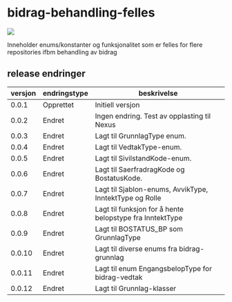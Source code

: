 # bidrag-behandling-felles

![](https://github.com/navikt/bidrag-behandling-felles/workflows/maven%20deploy/badge.svg)

Inneholder enums/konstanter og funksjonalitet som er felles for flere repositories ifbm behandling av bidrag

## release endringer

| versjon | endringstype | beskrivelse                                              |
|---------|--------------|----------------------------------------------------------|
| 0.0.1   | Opprettet    | Initiell versjon                                         |
| 0.0.2   | Endret       | Ingen endring. Test av opplasting til Nexus              |
| 0.0.3   | Endret       | Lagt til GrunnlagType enum.                              |
| 0.0.4   | Endret       | Lagt til VedtakType-enum.                                |
| 0.0.5   | Endret       | Lagt til SivilstandKode-enum.                            |
| 0.0.6   | Endret       | Lagt til SaerfradragKode og BostatusKode.                |
| 0.0.7   | Endret       | Lagt til Sjablon-enums, AvvikType, InntektType og Rolle  |
| 0.0.8   | Endret       | Lagt til funksjon for å hente belopstype fra InntektType |
| 0.0.9   | Endret       | Lagt til BOSTATUS_BP som GrunnlagType                    |
| 0.0.10  | Endret       | Lagt til diverse enums fra bidrag-grunnlag               |
| 0.0.11  | Endret       | Lagt til enum EngangsbelopType for bidrag-vedtak         |                     
| 0.0.12  | Endret       | Lagt til Grunnlag-klasser                                |
